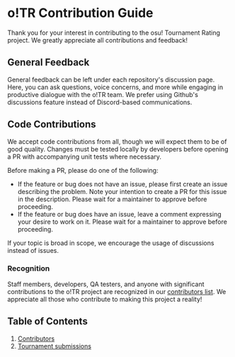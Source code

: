 # o!TR Contribution Guide

Thank you for your interest in contributing to the osu! Tournament Rating project. We greatly appreciate all contributions and feedback!

## General Feedback

General feedback can be left under each repository's discussion page. Here, you can ask questions, voice concerns, and more while engaging in productive dialogue with the o!TR team. We prefer using Github's discussions feature instead of Discord-based communications.

## Code Contributions

We accept code contributions from all, though we will expect them to be of good quality. Changes must be tested locally by developers before opening a PR with accompanying unit tests where necessary.

Before making a PR, please do one of the following:

- If the feature or bug does not have an issue, please first create an issue describing the problem. Note your intention to create a PR for this issue in the description. Please wait for a maintainer to approve before proceeding.
- If the feature or bug does have an issue, leave a comment expressing your desire to work on it. Please wait for a maintainer to approve before proceeding.

If your topic is broad in scope, we encourage the usage of discussions instead of issues.

### Recognition

Staff members, developers, QA testers, and anyone with significant contributions to the o!TR project are recognized in our [contributors list](contributors/en.md). We appreciate all those who contribute to making this project a reality!

## Table of Contents

<ol type="1">
  <li><a href="contributors/en.md">Contributors</a></li>
  <li><a href="submissions/en.md">Tournament submissions</a></li>
</ol>
